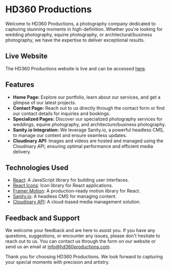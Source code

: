 # HD360 Productions

Welcome to HD360 Productions, a photography company dedicated to capturing stunning moments in high-definition. Whether you're looking for wedding photography, equine photography, or architectural/business photography, we have the expertise to deliver exceptional results.

## Live Website

The HD360 Productions website is live and can be accessed [here](https://hd360.vercel.app/).

## Features

- **Home Page:** Explore our portfolio, learn about our services, and get a glimpse of our latest projects.
- **Contact Page:** Reach out to us directly through the contact form or find our contact details for inquiries and bookings.
- **Specialized Pages:** Discover our specialized photography services for weddings, equine photography, and architecture/business photography.
- **Sanity.io Integration:** We leverage Sanity.io, a powerful headless CMS, to manage our content and ensure seamless updates.
- **Cloudinary API:** Images and videos are hosted and managed using the Cloudinary API, ensuring optimal performance and efficient media delivery.

## Technologies Used

- [React](https://reactjs.org): A JavaScript library for building user interfaces.
- [React Icons](https://react-icons.github.io/react-icons/): Icon library for React applications.
- [Framer Motion](https://www.framer.com/api/motion/): A production-ready motion library for React.
- [Sanity.io](https://www.sanity.io): A headless CMS for managing content.
- [Cloudinary API](https://cloudinary.com): A cloud-based media management solution.

## Feedback and Support

We welcome your feedback and are here to assist you. If you have any questions, suggestions, or encounter any issues, please don't hesitate to reach out to us. You can contact us through the form on our website or send us an email at info@hd360productions.com.

Thank you for choosing HD360 Productions. We look forward to capturing your special moments with precision and artistry.
